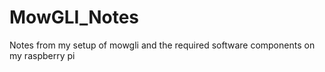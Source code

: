 # MowGLI_Notes
Notes from my setup of mowgli and the required software components on my raspberry pi
